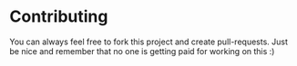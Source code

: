 # Contributing
You can always feel free to fork this project and create pull-requests.
Just be nice and remember that no one is getting paid for working on this :)
